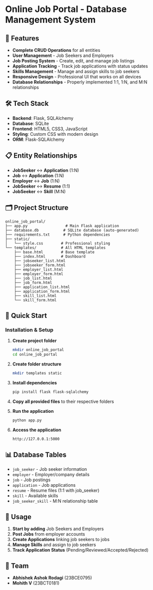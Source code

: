 # Online Job Portal - Database Management System

## 🚀 Features
- **Complete CRUD Operations** for all entities
- **User Management** - Job Seekers and Employers  
- **Job Posting System** - Create, edit, and manage job listings
- **Application Tracking** - Track job applications with status updates
- **Skills Management** - Manage and assign skills to job seekers
- **Responsive Design** - Professional UI that works on all devices
- **Database Relationships** - Properly implemented 1:1, 1:N, and M:N relationships

## 🛠️ Tech Stack
- **Backend**: Flask, SQLAlchemy
- **Database**: SQLite  
- **Frontend**: HTML5, CSS3, JavaScript
- **Styling**: Custom CSS with modern design
- **ORM**: Flask-SQLAlchemy

## 📋 Entity Relationships
- **JobSeeker** ↔ **Application** (1:N)
- **Job** ↔ **Application** (1:N) 
- **Employer** ↔ **Job** (1:N)
- **JobSeeker** ↔ **Resume** (1:1)
- **JobSeeker** ↔ **Skill** (M:N)

## 🗂️ Project Structure
```
online_job_portal/
├── app.py                 # Main Flask application
├── database.db           # SQLite database (auto-generated)
├── requirements.txt      # Python dependencies
├── static/
│   └── style.css        # Professional styling
└── templates/           # All HTML templates
    ├── base.html        # Base template
    ├── index.html       # Dashboard
    ├── jobseeker_list.html
    ├── jobseeker_form.html
    ├── employer_list.html
    ├── employer_form.html
    ├── job_list.html
    ├── job_form.html
    ├── application_list.html
    ├── application_form.html
    ├── skill_list.html
    └── skill_form.html
```

## 🚀 Quick Start

### Installation & Setup
1. **Create project folder**
   ```bash
   mkdir online_job_portal
   cd online_job_portal
   ```

2. **Create folder structure**
   ```bash
   mkdir templates static
   ```

3. **Install dependencies**
   ```bash
   pip install flask flask-sqlalchemy
   ```

4. **Copy all provided files** to their respective folders

5. **Run the application**
   ```bash
   python app.py
   ```

6. **Access the application**
   ```
   http://127.0.0.1:5000
   ```

## 📊 Database Tables
- `job_seeker` - Job seeker information
- `employer` - Employer/company details  
- `job` - Job postings
- `application` - Job applications
- `resume` - Resume files (1:1 with job_seeker)
- `skill` - Available skills
- `job_seeker_skill` - M:N relationship table

## 🎯 Usage
1. **Start by adding** Job Seekers and Employers
2. **Post Jobs** from employer accounts  
3. **Create Applications** linking job seekers to jobs
4. **Manage Skills** and assign to job seekers
5. **Track Application Status** (Pending/Reviewed/Accepted/Rejected)

## 👥 Team
- **Abhishek Ashok Rodagi** (23BCE0795)
- **Mohith V** (23BCT0181)

